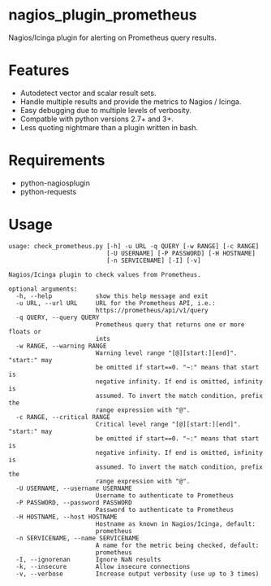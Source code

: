 # nagios_plugin_prometheus
Nagios/Icinga plugin for alerting on Prometheus query results.


# Features
  * Autodetect vector and scalar result sets.
  * Handle multiple results and provide the metrics to Nagios / Icinga.
  * Easy debugging due to multiple levels of verbosity.
  * Compatble with python versions 2.7+ and 3+.
  * Less quoting nightmare than a plugin written in bash.


# Requirements
  * python-nagiosplugin
  * python-requests


# Usage
    usage: check_prometheus.py [-h] -u URL -q QUERY [-w RANGE] [-c RANGE]
                               [-U USERNAME] [-P PASSWORD] [-H HOSTNAME]
                               [-n SERVICENAME] [-I] [-v]
    
    Nagios/Icinga plugin to check values from Prometheus.
    
    optional arguments:
      -h, --help            show this help message and exit
      -u URL, --url URL     URL for the Prometheus API, i.e.:
                            https://prometheus/api/v1/query
      -q QUERY, --query QUERY
                            Prometheus query that returns one or more floats or
                            ints
      -w RANGE, --warning RANGE
                            Warning level range "[@][start:][end]". "start:" may
                            be omitted if start==0. "~:" means that start is
                            negative infinity. If end is omitted, infinity is
                            assumed. To invert the match condition, prefix the
                            range expression with "@".
      -c RANGE, --critical RANGE
                            Critical level range "[@][start:][end]". "start:" may
                            be omitted if start==0. "~:" means that start is
                            negative infinity. If end is omitted, infinity is
                            assumed. To invert the match condition, prefix the
                            range expression with "@".
      -U USERNAME, --username USERNAME
                            Username to authenticate to Prometheus
      -P PASSWORD, --password PASSWORD
                            Password to authenticate to Prometheus
      -H HOSTNAME, --host HOSTNAME
                            Hostname as known in Nagios/Icinga, default:
                            prometheus
      -n SERVICENAME, --name SERVICENAME
                            A name for the metric being checked, default:
                            prometheus
      -I, --ignorenan       Ignore NaN results
      -k, --insecure        Allow insecure connections
      -v, --verbose         Increase output verbosity (use up to 3 times)

